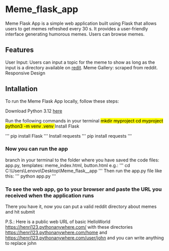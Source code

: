 # Meme_flask_app

Meme Flask App is a simple web application built using Flask that allows users to get memes refreshed every 30 s. It provides a user-friendly interface generating humorous 
memes. Users can browse memes.

## Features

User Input: Users can input a topic for the meme to show as long as the input is a directory available on [redit](https://www.reddit.com/). 
Meme Gallery: scraped from reddit.
Responsive Design

## Intallation

To run the Meme Flask App locally, follow these steps:

Download Python 3.12 [here](https://www.python.org/downloads/)

Run the following commands in your terminal
<mark>
mkdir myproject
cd myproject
python3 -m venv .venv
</mark>
Install Flask

'''
pip install Flask
'''
Install requests '''
pip install requests
'''
### Now you can run the app

branch in your terminal to the folder where you have saved the code files: app.py, templates: meme_index.html, button.html
e.g.:
'''
cd C:\Users\Lenovo\Desktop\Meme_flask__app
'''
Then run the app.py file like this:
'''
python app.py
'''
### To see the web app, go to your browser and paste the URL you received when the application runs
There you have it, now you can put a valid reddit directory about memes and hit submit

P.S.: Here is a public web URL of basic HelloWorld 
https://henri123.pythonanywhere.com/
with these directories
https://henri123.pythonanywhere.com/home and 
https://henri123.pythonanywhere.com/user/john  and you can write anything to replace john 

  

